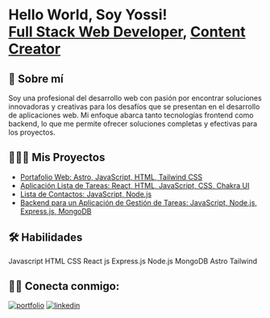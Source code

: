 <h1>Hello World, Soy Yossi! <br/><a href="https://github.com/Yoss777s">Full Stack Web Developer</a>, <a href="https://www.linkedin.com/in/yossi-juárez-fullstackdeveloper">Content Creator</a></h1>

## 🚀 Sobre mí
Soy una profesional del desarrollo web con pasión por encontrar soluciones innovadoras y creativas para los desafíos que se presentan en el desarrollo de aplicaciones web. Mi enfoque abarca tanto tecnologías frontend como backend, lo que me permite ofrecer soluciones completas y efectivas para los proyectos.


<h2>👩🏻‍💻 Mis Proyectos</h2>

  - [Portafolio Web: Astro, JavaScript, HTML, Tailwind CSS](https://github.com/Yoss777s/MyPortfolioyoss) 
  - [Aplicación Lista de Tareas: React, HTML, JavaScript, CSS, Chakra UI](https://github.com/Yoss777s/my-react-task-list-)
  - [Lista de Contactos: JavaScript, Node.js](https://github.com/Yoss777s/contact-list/tree/review-1)
  - [Backend para un Aplicación de Gestión de Tareas: JavaScript, Node.js, Express.js, MongoDB](https://github.com/Yoss777s/-MongoDB-tasklist)


## 🛠 Habilidades 
Javascript
HTML 
CSS 
React js
Express.js
Node.js
MongoDB 
Astro
Tailwind



<h2> 🤳🏻 Conecta conmigo:</h2>

[![portfolio](https://img.shields.io/badge/my_portfolio-000?style=for-the-badge&logo=ko-fi&logoColor=white)](https://yossijuarez-fullstackwebdeveloper.netlify.app/)
[![linkedin](https://img.shields.io/badge/linkedin-0A66C2?style=for-the-badge&logo=linkedin&logoColor=white)](https://www.linkedin.com/in/yossi-juárez-fullstackdeveloper)




<!--
**Yoss777s/Yoss777s** is a ✨ _special_ ✨ repository because its `README.md` (this file) appears on your GitHub profile.

Here are some ideas to get you started:

- 🔭 I’m currently working on ...
- 🌱 I’m currently learning ...
- 👯 I’m looking to collaborate on ...
- 🤔 I’m looking for help with ...
- 💬 Ask me about ...
- 📫 How to reach me: ...
- 😄 Pronouns: ...
- ⚡ Fun fact: ...
-->
